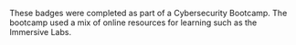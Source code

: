 These badges were completed as part of a Cybersecurity Bootcamp. The bootcamp used a mix of online resources for learning such as the Immersive Labs.
